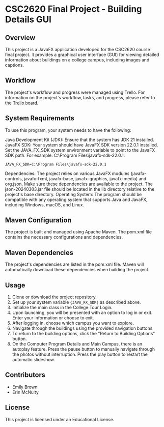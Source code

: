 

# CSC2620 Final Project - Building Details GUI

## Overview

This project is a JavaFX application developed for the CSC2620 course final project. It provides a graphical user interface (GUI) for viewing detailed information about buildings on a college campus, including images and captions.

## Workflow

The project's workflow and progress were managed using Trello. For information on the project's workflow, tasks, and progress, please refer to the [Trello board](https://trello.com/b/U4Ok63HV/csc2620finalbrownmcnulty).

## System Requirements
To use this program, your system needs to have the following:

Java Development Kit (JDK): Ensure that the system has JDK 21 installed.
JavaFX SDK: Your system should have JavaFX SDK version 22.0.1 installed. Set the JAVA_FX_SDK system environment variable to point to the JavaFX SDK path. For example: C:\Program Files\javafx-sdk-22.0.1.
```plaintext
JAVA_FX_SDK=C:\Program Files\javafx-sdk-22.0.1
```
Dependencies: The project relies on various JavaFX modules (javafx-controls, javafx-fxml, javafx-base, javafx-graphics, javafx-media) and org.json. Make sure these dependencies are available to the project. The json-20240303.jar file should be located in the lib directory relative to the project's base directory.
Operating System: The program should be compatible with any operating system that supports Java and JavaFX, including Windows, macOS, and Linux.

## Maven Configuration
The project is built and managed using Apache Maven. The pom.xml file contains the necessary configurations and dependencies.

## Maven Dependencies
The project's dependencies are listed in the pom.xml file. Maven will automatically download these dependencies when building the project.
## Usage

1. Clone or download the project repository.
2. Set up your system variable `{JAVA_FX_SDK}` as described above.
3. Initialize the main class in the College Tour Login.
4. Upon launching, you will be presented with an option to log in or exit. Enter your information or choose to exit.
5. After logging in, choose which campus you want to explore.
6. Navigate through the buildings using the provided navigation buttons.
7. To return to the building options, click the "Return to Building Options" button.
8. On the Computer Program Details and Main Campus, there is an autoplay feature. Press the pause button to manually navigate through the photos without interruption. Press the play button to restart the automatic slideshow.

## Contributors

- Emily Brown
- Erin McNulty

## License

This project is licensed under an Educational License.

